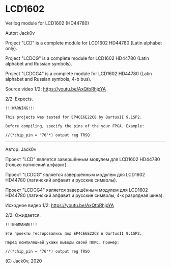 # LCD1602
Verilog module for LCD1602 (HD44780)

Autor: Jack0v

Project "LCD"    is a complete module for LCD1602 HD44780 (Latin alphabet only).

Project "LCDCG"  is a complete module for LCD1602 HD44780 (Latin alphabet and Russian symbols).

Project "LCDCG4" is a complete module for LCD1602 HD44780 (Latin alphabet and Russian symbols, 4-b bus).

Source video 1/2: https://youtu.be/AxQtbRhjpYA

2/2: Expects.

	!!!WARNING!!!
    
	This projects was tested for EP4CE6E22C8 by QurtusII 9.1SP2.
    
	Before compiling, specify the pins of the your FPGA. Example:
    
	//(*chip_pin = "76"*) output reg TRSQ
    

--------------

Автор: Jack0v

Проект "LCD"    является завершённым модулем для LCD1602 HD44780 (только латинский алфавит).

Проект "LCDCG"  является завершённым модулем для LCD1602 HD44780 (латинский алфавит и русские символы).

Проект "LCDCG4" является завершённым модулем для LCD1602 HD44780 (латинский алфавит и русские символы, 4-х разрядная шина).

Исходное видео 1/2: https://youtu.be/AxQtbRhjpYA

2/2: Ожидается.

	!!!ВНИМАНИЕ!!!
    
	Эти проекты тестировались под EP4CE6E22C8 в QurtusII 9.1SP2.
    
	Перед компиляцией укажи выводы своей ПЛИС. Пример:
    
	//(*chip_pin = "76"*) output reg TRSQ


(C) Jack0v, 2020
